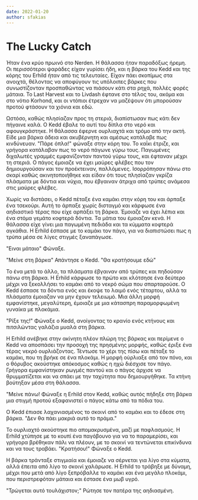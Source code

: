 ```yaml
---
date: 2022-01-20
author: sfakias
---
```

# The Lucky Catch

Ήταν ένα κρύο πρωινό στο Nerden. Η θάλασσα ήταν παραδόξως ήρεμη. Οι
περισσότεροι ψαράδες είχαν γυρίσει ήδη, και η βάρκα του Kedd και της κόρης του
Erhild ήταν από τις τελευταίες. Είχαν πάει σκοπίμως στα ανοιχτά, θέλοντας να
αποφύγουν τις υπόλοιπες βάρκες που συνωστίζονταν προσπαθώντας να πιάσουν κάτι
στα ρηχά, πολλές φορές μάταια. Το Last Harvest και το Livdash έφτανε στο τέλος
του, ακόμα και στο νότιο Korhond, και οι ντόπιοι έτρεχαν να μαζέψουν ότι
μπορούσαν προτού φτάσουν τα χιόνια και εδώ.

Ωστόσο, καθώς πλησίαζαν προς τη στεριά, διαπίστωσαν πως κάτι δεν πήγαινε
καλά. Ο Kedd έβαλε το αυτί του δίπλα στο νερό και αφουγκράστηκε. Η θάλασσα
έφερνε ουρλιαχτά και τρόμο από την ακτή. Είδε μια βάρκα άδεια και ακυβέρνητη
και αμέσως κατάλαβε πως κινδύνευαν. "Πάρε όπλα!" φώναξε στην κόρη του. Το
καΐκι έτριζε, και γρήγορα κατάλαβαν πως το νερό πάγωνε γύρω τους. Παγωμένες
διχαλωτές γραμμές εμφανίζονταν παντού γύρω τους, και έφταναν μέχρι τη στεριά.
Ο πάγος έμοιαζε να έχει μαύρες φλέβες που τον δημιουργούσαν και τον
προέκτειναν, παλλόμενες. Ισορρόπησαν πάνω στο σκαρί καθώς ακινητοποιήθηκε και
είδαν ότι τους πλησίαζαν γκρίζα πλάσματα με δόντια και νύχια, που έβγαιναν
άτριχα από τρύπες ανάμεσα στις μαύρες φλέβες.

Χωρίς να διστάσει, ο Kedd πέταξε ένα καμάκι στην κόρη του και άρπαξε ένα
τσεκούρι. Αυτή το άρπαξε χωρίς δισταγμό και κάρφωσε ένα αηδιαστικό τέρας που
είχε αρπάξει τη βάρκα. Έμοιαζε να έχει λέπια και ένα στόμα γεμάτο κοφτερά
δόντια. Τα μάτια του έμοιαζαν κενά. Η θάλασσα είχε γίνει μια παγωμένη πεδιάδα
και τα κύμματα κοφτερά αγκάθια. Η Erhild έσπασε με το καμάκι τον πάγο, για να
διαπιστώσει πως η τρύπα μέσα σε λίγες στιγμές ξαναπάγωσε.

"Ειναι μάταιο" Φώναξε.

"Μείνε στη βάρκα" Απάντησε ο Kedd. "Θα κρατήσουμε εδώ"

To ένα μετά το άλλο, τα πλάσματα έβγαιναν από τρύπες και πηδούσαν πάνω στη
βάρκα. Η Erhild κάρφωσε το πρώτο και κλότσησε ένα δεύτερο μέχρι να ξεκολλήσει
το καμάκι από το νεκρό σώμα που σπαρταρούσε. Ο Kedd έσπασε τα δόντια ενός και
έκοψε το λαιμό ενός τέταρτου, αλλά τα πλάσματα έμοιαζαν να μην έχουν τελειωμό.
Μια άλλη μορφή εμφανίστηκε, μεγαλύτερη, έμοιαζε με μια κάτασπρη παραμορφωμένη
γυναίκα με πλοκάμια.

"Ρίξε της!" Φώναξε ο Kedd, ανοίγοντας το κρανίο ενός κτήνους και πιτσιλώντας
γαλάζια μυαλά στη βάρκα.

Η Erhild ανέβηκε στην ακίνητη πλέον πλώρη της βάρκας και περίμενε ο Kedd να
αποσπάσει την προσοχή της πρησμένης μορφής, καθώς έριξε ένα τέρας νεκρό
ουρλιάζοντας. Τέντωσε το χέρι της πίσω και πέταξε το καμάκι, που τη βρήκε σε
ένα πλοκάμι. Η μορφή ούρλιαξε από τον πόνο, και ο θόρυβος ακούστηκε απόκοσμος
καθώς η ηχώ διέσχισε τον πάγο. Γρήγορα εμφανίστηκαν ρωγμές παντού και ο πάγος
άρχισε να θρυμματίζεται και να σπάει με την ταχύτητα που δημιουργήθηκε. Τα
κτήνη βούτηξαν μέσα στη θάλασσα.

"Μείνε πάνω! Φώναξε η Erhild στον Kedd, καθώς αυτός πήδηξε στη βάρκα μια
στιγμή προτού εξαφανιστεί ο πάγος κάτω από τα πόδια του.

Ο Kedd έπιασε λαχανιασμένος το σκοινί από το καμάκι και το έδεσε στη βάρκα.
"Δεν θα πάει μακριά αυτό το πράμα."

Το ουρλιαχτό ακούστηκε πιο απομακρυσμένα, μαζί με παφλασμούς. Η Erhild
χτύπησε με το κουπί ένα παγόβουνο για να το παραμερίσει, και γρήγορα βρέθηκαν
πάλι να πλέουν, με το σκοινί να τεντώνεται επικίνδυνα και να τους τραβάει.
"Κρατήσου!" Φώναξε ο Kedd.

Η βάρκα τράνταξε στιγμιαία και έμοιαζε να σέρνεται για λίγο στα κύματα, αλλά
έπειτα από λίγο το σκοινί χαλάρωσε. Η Erhild το τράβηξε με δύναμη, μέχρι που
μετά από λίγο ξεπρόβαλλε το καμάκι και ένα μεγάλο πλοκάμι, που περιστρεφόταν
μάταια και έστασε ένα μωβ υγρό.

"Τρώγεται αυτό τουλάχιστον;" Ρώτησε τον πατέρα της αηδιασμένη.

